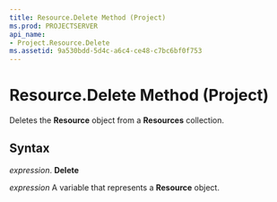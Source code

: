 ```yaml
---
title: Resource.Delete Method (Project)
ms.prod: PROJECTSERVER
api_name:
- Project.Resource.Delete
ms.assetid: 9a530bdd-5d4c-a6c4-ce48-c7bc6bf0f753
---
```



# Resource.Delete Method (Project)

Deletes the  **Resource** object from a **Resources** collection.


## Syntax

 _expression_. **Delete**

 _expression_ A variable that represents a **Resource** object.



